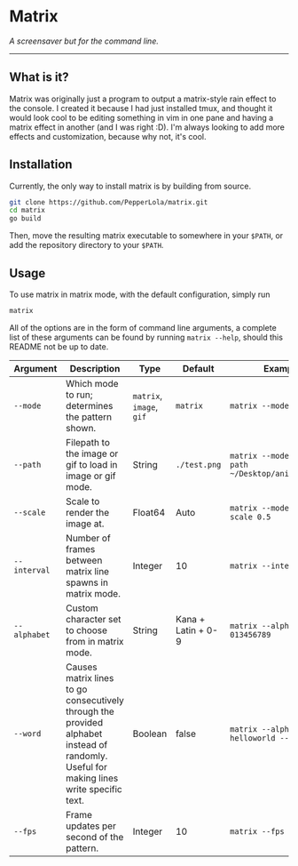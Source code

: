 # Matrix

*A screensaver but for the command line.*

---

## What is it?
Matrix was originally just a program to output a matrix-style rain effect to the console. I created it because I had just installed tmux, and thought it would look cool to be editing something in vim in one pane and having a matrix effect in another (and I was right :D). I'm always looking to add more effects and customization, because why not, it's cool.

## Installation

Currently, the only way to install matrix is by building from source.

```bash
git clone https://github.com/PepperLola/matrix.git
cd matrix
go build
```

Then, move the resulting matrix executable to somewhere in your `$PATH`, or add the repository directory to your `$PATH`.

## Usage

To use matrix in matrix mode, with the default configuration, simply run

```bash
matrix
```

All of the options are in the form of command line arguments, a complete list of these arguments can be found by running `matrix --help`, should this README not be up to date.

|Argument    |Description                                                                                                                            |Type                    |Default           |Example                                           |
|------------|---------------------------------------------------------------------------------------------------------------------------------------|------------------------|------------------|--------------------------------------------------|
|`--mode`    |Which mode to run; determines the pattern shown.                                                                                       |`matrix`, `image`, `gif`|`matrix`          |`matrix --mode gif`                               |
|`--path`    |Filepath to the image or gif to load in image or gif mode.                                                                             |String                  |`./test.png`      |`matrix --mode gif --path ~/Desktop/animation.gif`|
|`--scale`   |Scale to render the image at.                                                                                                          |Float64                 |Auto              |`matrix --mode gif --scale 0.5`                   |
|`--interval`|Number of frames between matrix line spawns in matrix mode.                                                                            |Integer                 |10                |`matrix --interval 1`                             |
|`--alphabet`|Custom character set to choose from in matrix mode.                                                                                    |String                  |Kana + Latin + 0-9|`matrix --alphabet 013456789`                     |
|`--word`    |Causes matrix lines to go consecutively through the provided alphabet instead of randomly. Useful for making lines write specific text.|Boolean                 |false             |`matrix --alphabet helloworld --word`             |
|`--fps`     |Frame updates per second of the pattern.                                                                                               |Integer                 |10                |`matrix --fps 100`                                |
